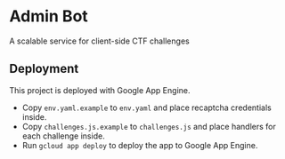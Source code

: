 # Admin Bot
A scalable service for client-side CTF challenges

## Deployment
This project is deployed with Google App Engine.

* Copy `env.yaml.example` to `env.yaml` and place recaptcha credentials inside.
* Copy `challenges.js.example` to `challenges.js` and place handlers for each challenge inside.
* Run `gcloud app deploy` to deploy the app to Google App Engine.
